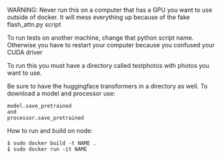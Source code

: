 WARNING:
Never run this on a computer that has a GPU you want to use outside of docker.
It will mess everything up because of the fake flash_attn.py script

To run tests on another machine, change that python script name. Otherwise you have to restart your computer because you confused your CUDA driver

To run this you must have a directory called testphotos with photos you want to use. 

Be sure to have the huggingface transformers in a directory as well.
To download a model and processor use:

```
model.save_pretrained
and
processor.save_pretrained
```

How to run and build on node: 

```
$ sudo docker build -t NAME .
$ sudo docker run -it NAME
```
